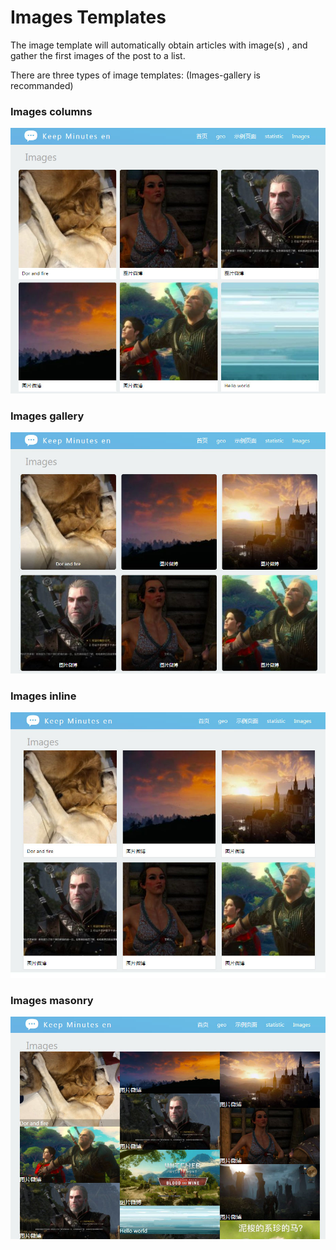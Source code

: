 # Images Templates

The image template will automatically obtain articles with image(s) , and gather the first images of the post to a list.

There are three types of image templates: (Images-gallery is recommanded)

### Images columns

![img](..\assets\1.jpg)

 

### Images gallery

![img](..\assets\2.jpg)

### Images inline

![img](..\assets\3.jpg)

### Images masonry

![img](..\assets\4.jpg)